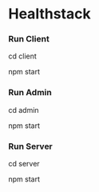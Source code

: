 <h1>Healthstack</h1>

<h3>Run Client</h3>
<p>cd client</p>
<p>npm start</p>

<h3>Run Admin</h3>
<p>cd admin</p>
<p>npm start</p>

<h3>Run Server</h3>
<p>cd server</p>
<p>npm start</p>
